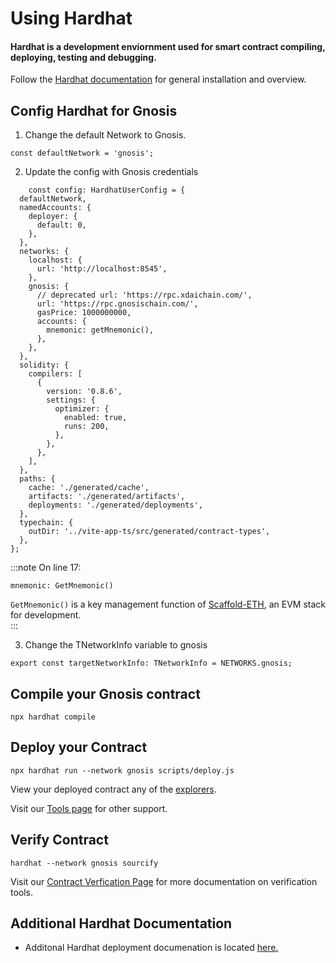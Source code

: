 --- 
---

# Using Hardhat

#### Hardhat is a development enviornment used for smart contract compiling, deploying, testing and debugging.

Follow the [Hardhat documentation](https://hardhat.org/hardhat-runner/docs/getting-started#installation) for general installation and overview.

## Config Hardhat for Gnosis

1. Change the default Network to Gnosis.

```tsx title="/packages/hardhat-ts/hardhat.config.ts"
const defaultNetwork = 'gnosis';
```

2. Update the config with Gnosis credentials

```tsx showLineNumbers  title="/packages/hardhat-ts/hardhat.config.ts"
    const config: HardhatUserConfig = {
  defaultNetwork,
  namedAccounts: {
    deployer: {
      default: 0, 
    },
  },
  networks: {
    localhost: {
      url: 'http://localhost:8545',
    },
    gnosis: {
      // deprecated url: 'https://rpc.xdaichain.com/',
      url: 'https://rpc.gnosischain.com/',
      gasPrice: 1000000000,
      accounts: {
        mnemonic: getMnemonic(),
      },
    },
  },
  solidity: {
    compilers: [
      {
        version: '0.8.6',
        settings: {
          optimizer: {
            enabled: true,
            runs: 200,
          },
        },
      },
    ],
  },
  paths: {
    cache: './generated/cache',
    artifacts: './generated/artifacts',
    deployments: './generated/deployments',
  },
  typechain: {
    outDir: '../vite-app-ts/src/generated/contract-types',
  },
};
```
:::note
On line 17:
```tsx 
mnemonic: GetMnemonic()
```
```GetMnemonic()``` is a key management function of [Scaffold-ETH](https://docs.scaffoldeth.io/scaffold-eth/), an EVM stack for development.  
:::


3. Change the TNetworkInfo variable to gnosis

```tsx title="/packages/[your-app]/hardhat.config.ts"
export const targetNetworkInfo: TNetworkInfo = NETWORKS.gnosis;
```

## Compile your Gnosis contract

```
npx hardhat compile
```

## Deploy your Contract

```npx hardhat run --network gnosis scripts/deploy.js```

View your deployed contract any of the [explorers](/tools/explorers).

Visit our [Tools page](/tools) for other support.

## Verify Contract

``` hardhat --network gnosis sourcify ```

Visit our [Contract Verfication Page](/developers/verify/) for more documentation on verification tools.

## Additional Hardhat Documentation

- Additonal Hardhat deployment documenation is located [here.](https://hardhat.org/hardhat-runner/docs/guides/deploying)